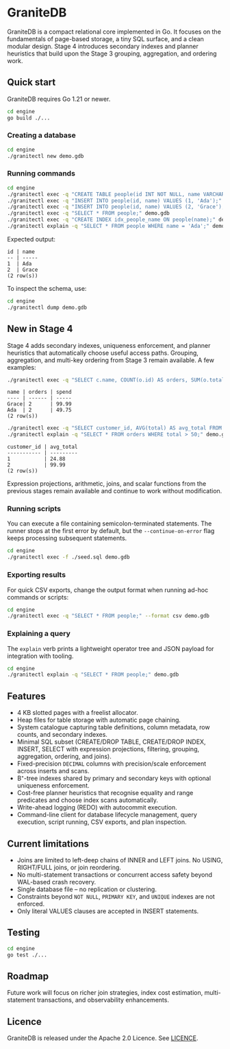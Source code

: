 # GraniteDB

GraniteDB is a compact relational core implemented in Go. It focuses on the fundamentals of page-based storage, a tiny SQL surface, and a clean modular design. Stage 4 introduces secondary indexes and planner heuristics that build upon the Stage 3 grouping, aggregation, and ordering work.

## Quick start

GraniteDB requires Go 1.21 or newer.

```bash
cd engine
go build ./...
```

### Creating a database

```bash
cd engine
./granitectl new demo.gdb
```

### Running commands

```bash
cd engine
./granitectl exec -q "CREATE TABLE people(id INT NOT NULL, name VARCHAR(50), PRIMARY KEY(id));" demo.gdb
./granitectl exec -q "INSERT INTO people(id, name) VALUES (1, 'Ada');" demo.gdb
./granitectl exec -q "INSERT INTO people(id, name) VALUES (2, 'Grace');" demo.gdb
./granitectl exec -q "SELECT * FROM people;" demo.gdb
./granitectl exec -q "CREATE INDEX idx_people_name ON people(name);" demo.gdb
./granitectl explain -q "SELECT * FROM people WHERE name = 'Ada';" demo.gdb
```

Expected output:

```
id | name 
-- | -----
1  | Ada  
2  | Grace
(2 row(s))
```

To inspect the schema, use:

```bash
cd engine
./granitectl dump demo.gdb
```

## New in Stage 4

Stage 4 adds secondary indexes, uniqueness enforcement, and planner heuristics
that automatically choose useful access paths. Grouping, aggregation, and
multi-key ordering from Stage 3 remain available. A few examples:

```bash
./granitectl exec -q "SELECT c.name, COUNT(o.id) AS orders, SUM(o.total) AS spend FROM customers c LEFT JOIN orders o ON c.id=o.customer_id GROUP BY c.name HAVING SUM(o.total) IS NOT NULL ORDER BY spend DESC, c.name ASC;" demo.gdb
```

```
name | orders | spend
---- | ------ | -----
Grace| 2      | 99.99
Ada  | 2      | 49.75
(2 row(s))
```

```bash
./granitectl exec -q "SELECT customer_id, AVG(total) AS avg_total FROM orders GROUP BY customer_id ORDER BY customer_id;" demo.gdb
./granitectl explain -q "SELECT * FROM orders WHERE total > 50;" demo.gdb
```

```
customer_id | avg_total
----------- | ---------
1           | 24.88
2           | 99.99
(2 row(s))
```

Expression projections, arithmetic, joins, and scalar functions from the
previous stages remain available and continue to work without modification.

### Running scripts

You can execute a file containing semicolon-terminated statements. The runner stops at the first error by default, but the `--continue-on-error` flag keeps processing subsequent statements.

```bash
cd engine
./granitectl exec -f ./seed.sql demo.gdb
```

### Exporting results

For quick CSV exports, change the output format when running ad-hoc commands or scripts:

```bash
cd engine
./granitectl exec -q "SELECT * FROM people;" --format csv demo.gdb
```

### Explaining a query

The `explain` verb prints a lightweight operator tree and JSON payload for integration with tooling.

```bash
cd engine
./granitectl explain -q "SELECT * FROM people;" demo.gdb
```

## Features

* 4 KB slotted pages with a freelist allocator.
* Heap files for table storage with automatic page chaining.
* System catalogue capturing table definitions, column metadata, row counts, and secondary indexes.
* Minimal SQL subset (CREATE/DROP TABLE, CREATE/DROP INDEX, INSERT, SELECT with expression projections, filtering, grouping, aggregation, ordering, and joins).
* Fixed-precision `DECIMAL` columns with precision/scale enforcement across inserts and scans.
* B⁺-tree indexes shared by primary and secondary keys with optional uniqueness enforcement.
* Cost-free planner heuristics that recognise equality and range predicates and choose index scans automatically.
* Write-ahead logging (REDO) with autocommit execution.
* Command-line client for database lifecycle management, query execution, script running, CSV exports, and plan inspection.

## Current limitations

* Joins are limited to left-deep chains of INNER and LEFT joins. No USING, RIGHT/FULL joins, or join reordering.
* No multi-statement transactions or concurrent access safety beyond WAL-based crash recovery.
* Single database file – no replication or clustering.
* Constraints beyond `NOT NULL`, `PRIMARY KEY`, and `UNIQUE` indexes are not enforced.
* Only literal VALUES clauses are accepted in INSERT statements.

## Testing

```bash
cd engine
go test ./...
```

## Roadmap

Future work will focus on richer join strategies, index cost estimation,
multi-statement transactions, and observability enhancements.

## Licence

GraniteDB is released under the Apache 2.0 Licence. See [LICENCE](LICENSE).
